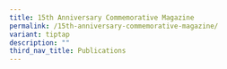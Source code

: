 ```yaml
---
title: 15th Anniversary Commemorative Magazine
permalink: /15th-anniversary-commemorative-magazine/
variant: tiptap
description: ""
third_nav_title: Publications
---
```

<p></p>
